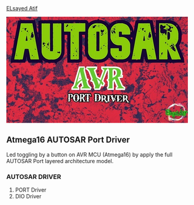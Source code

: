 <script type="text/javascript" src="https://platform.linkedin.com/badges/js/profile.js" async defer></script> <div class="LI-profile-badge"  data-version="v1" data-size="medium" data-locale="en_US" data-type="horizontal" data-theme="dark" data-vanity="elsayed-atif"><a class="LI-simple-link" href='https://eg.linkedin.com/in/elsayed-atif?trk=profile-badge'>ELsayed Atif</a></div>


![](images/logo_1.1.JPG.jpg)
## Atmega16 AUTOSAR Port Driver
Led toggling by a button on AVR MCU (Atmega16) by apply the full AUTOSAR Port layered architecture model.


### AUTOSAR DRIVER

1. PORT Driver
2. DIO Driver
